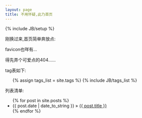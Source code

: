 ```yaml
---
layout: page
title: 不用怀疑,此乃首页
---
```

{% include JB/setup %}

    
刚换过来,首页简单奔放点:

<p>favicon也咩有...</p>
<p>得先弄个可爱点的404......</p>

<p>tag表如下:</p>
<ul class="tag_box inline">
  {% assign tags_list = site.tags %}  
  {% include JB/tags_list %}
</ul>


<p>列表清单:</p>
<ul class="posts">
  {% for post in site.posts %}
    <li><span>{{ post.date | date_to_string }}</span> &raquo; <a href="{{ BASE_PATH }}{{ post.url }}">{{ post.title }}</a></li>
  {% endfor %}
</ul>
